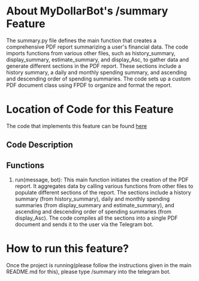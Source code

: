 # About MyDollarBot's /summary Feature
The summary.py file defines the main function that creates a comprehensive PDF report summarizing a user's financial data. The code imports functions from various other files, such as history_summary, display_summary, estimate_summary, and display_Asc, to gather data and generate different sections in the PDF report. These sections include a history summary, a daily and monthly spending summary, and ascending and descending order of spending summaries. The code sets up a custom PDF document class using FPDF to organize and format the report.

# Location of Code for this Feature
The code that implements this feature can be found [here](https://github.com/21Tulasi/MyDollarBot-newPhase/blob/main/code/summary.py)

## Code Description
## Functions
1. run(message, bot):
   This main function initiates the creation of the PDF report. It aggregates data by calling various functions from other files to populate different sections of the report. The sections include a history summary (from history_summary), daily and monthly spending summaries (from display_summary and estimate_summary), and ascending and descending order of spending summaries (from display_Asc). The code compiles all the sections into a single PDF document and sends it to the user via the Telegram bot.

# How to run this feature?
Once the project is running(please follow the instructions given in the main README.md for this), please type /summary into the telegram bot.
